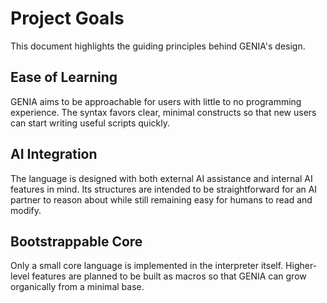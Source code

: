 # Project Goals

This document highlights the guiding principles behind GENIA's design.

## Ease of Learning

GENIA aims to be approachable for users with little to no programming experience. The syntax favors clear, minimal constructs so that new users can start writing useful scripts quickly.

## AI Integration

The language is designed with both external AI assistance and internal AI features in mind. Its structures are intended to be straightforward for an AI partner to reason about while still remaining easy for humans to read and modify.

## Bootstrappable Core

Only a small core language is implemented in the interpreter itself. Higher-level features are planned to be built as macros so that GENIA can grow organically from a minimal base.
